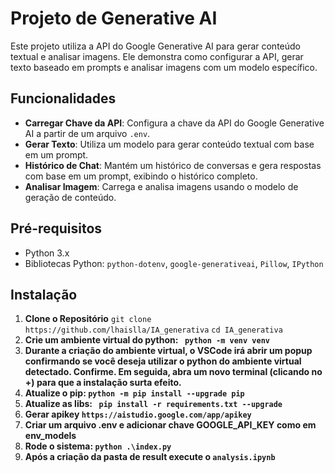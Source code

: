 # Projeto de Generative AI

Este projeto utiliza a API do Google Generative AI para gerar conteúdo textual e analisar imagens. Ele demonstra como configurar a API, gerar texto baseado em prompts e analisar imagens com um modelo específico.

## Funcionalidades

- **Carregar Chave da API**: Configura a chave da API do Google Generative AI a partir de um arquivo `.env`.
- **Gerar Texto**: Utiliza um modelo para gerar conteúdo textual com base em um prompt.
- **Histórico de Chat**: Mantém um histórico de conversas e gera respostas com base em um prompt, exibindo o histórico completo.
- **Analisar Imagem**: Carrega e analisa imagens usando o modelo de geração de conteúdo.

## Pré-requisitos

- Python 3.x
- Bibliotecas Python: `python-dotenv`, `google-generativeai`, `Pillow`, `IPython`

## Instalação

1. **Clone o Repositório**
   ``git clone https://github.com/lhaislla/IA_generativa``
   ``cd IA_generativa``
2. **Crie um ambiente virtual do python: `` python -m venv venv``**
3. **Durante a criação do ambiente virtual, o VSCode irá abrir um popup confirmando se você deseja utilizar o python do ambiente virtual detectado. Confirme. Em seguida, abra um novo terminal (clicando no +) para que a instalação surta efeito.**
4. **Atualize o pip: ``python -m pip install --upgrade pip``**
6. **Atualize as libs: `` pip install -r requirements.txt --upgrade``**
7. **Gerar apikey ``https://aistudio.google.com/app/apikey``**
8. **Criar um arquivo .env e adicionar chave GOOGLE_API_KEY como em env_models**
9. **Rode o sistema: ``python .\index.py``**
10. **Após a criação da pasta de result execute o ``analysis.ipynb``**